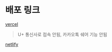 # 배포 링크

[vercel](https://roulette-with-react.vercel.app/)
> U+ 통신사로 접속 안됨, 카카오톡 쉐어 기능 안됨

[netlify](https://splendorous-basbousa-7ba4a5.netlify.app/)
